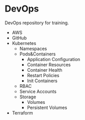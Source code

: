 # DevOps
DevOps repository for training.

- AWS
- GitHub
- Kubernetes
    - Namespaces
    - Pods&Containers
        - Application Configuration
        - Container Resources
        - Container Health
        - Restart Policies
        - Init Containers
    - RBAC
    - Service Accounts
    - Storage
        - Volumes
        - Persistent Volumes
- Terraform